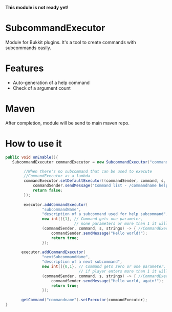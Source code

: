 <b>This module is not ready yet!</b>
# SubcommandExecutor
Module for Bukkit plugins. It's a tool to create commands with subcommands easily.

# Features
<ul>
<li>Auto-generation of a help command</li>
<li>Check of a argument count</li>
</ul>

# Maven
After completion, module will be send to main maven repo.
# How to use it
```java
public void onEnable(){
   SubcommandExecutor commandExecutor = new SubcommandExecutor("commandname");

        //When there's no subcommand that can be used to execute
        //CommandExecutor as a lambda
        commandExecutor.setDefaultExecutor((commandSender, command, s, strings) -> { 
            commandSender.sendMessage("Command list - /commandname help.");
            return false;
        });
        
        executor.addCommandExecutor(
                "subcommandName",
                "description of a subcommand used for help subcommand",
                new int[]{1}, // Command gets one parameter, 
                              // none parameters or more than 1 it will be an error
                (commandSender, command, s, strings) -> { //CommandExecutor as a lambda, again
                    commandSender.sendMessage("Hello world!");
                    return true;
                });
       
       executor.addCommandExecutor(
                "nextSubcommandName",
                "description of a next subcommand",
                new int[]{0,1}, // Command gets zero or one parameter, 
                                // if player enters more than 1 it will be an error
                (commandSender, command, s, strings) -> { //CommandExecutor as a lambda
                    commandSender.sendMessage("Hello world, again!");
                    return true;
                });
                
       getCommand("commandname").setExecutor(commandExecutor);
}
```

